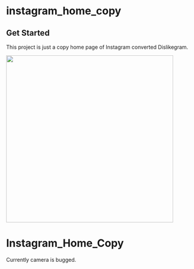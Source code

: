 # instagram_home_copy

## Get Started

This project is just a copy home page of Instagram converted Dislikegram.

<img src="https://i.hizliresim.com/bjftdp2.png" width="450"/> 

# Instagram_Home_Copy

Currently camera is bugged.

